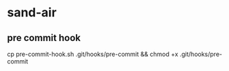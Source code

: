 # sand-air



## pre commit hook
cp pre-commit-hook.sh .git/hooks/pre-commit && chmod +x .git/hooks/pre-commit